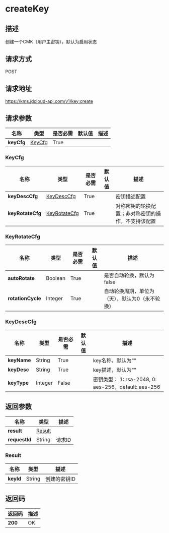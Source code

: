 # createKey


## 描述
创建一个CMK（用户主密钥），默认为启用状态

## 请求方式
POST

## 请求地址
https://kms.jdcloud-api.com/v1/key:create


## 请求参数
|名称|类型|是否必需|默认值|描述|
|---|---|---|---|---|
|**keyCfg**|[KeyCfg](createkey#keycfg)|True| | |

### <div id="keycfg">KeyCfg</div>
|名称|类型|是否必需|默认值|描述|
|---|---|---|---|---|
|**keyDescCfg**|[KeyDescCfg](createkey#keydesccfg)|True| |密钥描述配置|
|**keyRotateCfg**|[KeyRotateCfg](createkey#keyrotatecfg)|True| |对称密钥的轮换配置；非对称密钥的操作，不支持该配置|
### <div id="keyrotatecfg">KeyRotateCfg</div>
|名称|类型|是否必需|默认值|描述|
|---|---|---|---|---|
|**autoRotate**|Boolean|True| |是否自动轮换，默认为false|
|**rotationCycle**|Integer|True| |自动轮换周期，单位为（天），默认为0（永不轮换）|
### <div id="keydesccfg">KeyDescCfg</div>
|名称|类型|是否必需|默认值|描述|
|---|---|---|---|---|
|**keyName**|String|True| |key名称，默认为""|
|**keyDesc**|String|True| |key描述，默认为""|
|**keyType**|Integer|False| |密钥类型： 1: rsa-2048, 0: aes-256，default: aes-256|

## 返回参数
|名称|类型|描述|
|---|---|---|
|**result**|[Result](createkey#result)| |
|**requestId**|String|请求ID|

### <div id="result">Result</div>
|名称|类型|描述|
|---|---|---|
|**keyId**|String|创建的密钥ID|

## 返回码
|返回码|描述|
|---|---|
|**200**|OK|
